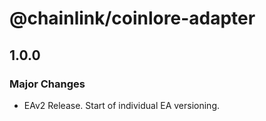 # @chainlink/coinlore-adapter

## 1.0.0

### Major Changes

- EAv2 Release. Start of individual EA versioning.
